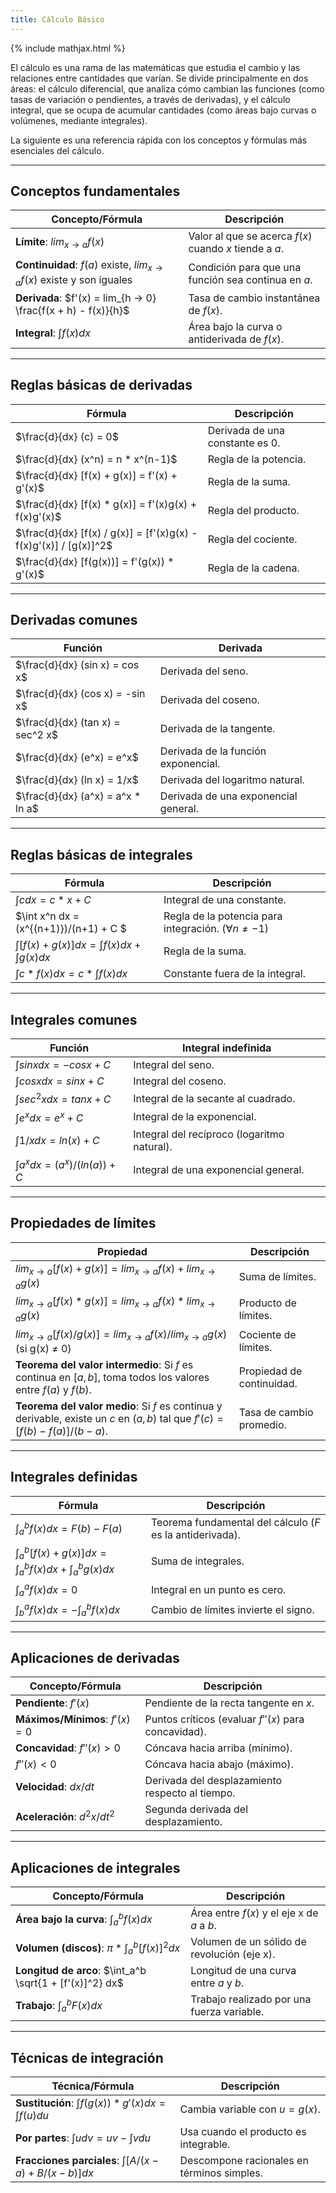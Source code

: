 ```yaml
---
title: Cálculo Básico
---
```


{% include mathjax.html %}

El cálculo es una rama de las matemáticas que estudia el cambio y las relaciones entre cantidades que varían. 
Se divide principalmente en dos áreas: el cálculo diferencial, que analiza cómo cambian las funciones 
(como tasas de variación o pendientes, a través de derivadas), y el cálculo integral, que se ocupa de 
acumular cantidades (como áreas bajo curvas o volúmenes, mediante integrales). 

La siguiente es una referencia rápida con los conceptos y fórmulas más esenciales del cálculo.

---

## Conceptos fundamentales

| Concepto/Fórmula                                                        | Descripción                                            |
|-------------------------------------------------------------------------|--------------------------------------------------------|
| **Límite**: $lim_{x → a} f(x )$                                         | Valor al que se acerca $f(x)$ cuando $x$ tiende a $a$. |
| **Continuidad**: $f(a)$ existe, $lim_{x → a} f(x)$ existe y son iguales | Condición para que una función sea continua en $a$.    |
| **Derivada**: $f'(x) = lim_{h → 0} \frac{f(x + h) - f(x)}{h}$           | Tasa de cambio instantánea de $f(x)$.                  |
| **Integral**: $\int f(x) dx$                                            | Área bajo la curva o antiderivada de $f(x)$.           |

---

## Reglas básicas de derivadas

| Fórmula                                                           | Descripción                     |
|-------------------------------------------------------------------|---------------------------------|
| $\frac{d}{dx} (c) = 0$                                            | Derivada de una constante es 0. |
| $\frac{d}{dx} (x^n) = n * x^(n-1)$                                | Regla de la potencia.           |
| $\frac{d}{dx} [f(x) + g(x)] = f'(x) + g'(x)$                      | Regla de la suma.               |
| $\frac{d}{dx} [f(x) * g(x)] = f'(x)g(x) + f(x)g'(x)$              | Regla del producto.             |
| $\frac{d}{dx} [f(x) / g(x)] = [f'(x)g(x) - f(x)g'(x)] / [g(x)]^2$ | Regla del cociente.             |
| $\frac{d}{dx} [f(g(x))] = f'(g(x)) * g'(x)$                       | Regla de la cadena.             |

---

## Derivadas comunes

| Función                           | Derivada                             |
|-----------------------------------|--------------------------------------|
| $\frac{d}{dx} (sin x) = cos x$    | Derivada del seno.                   |
| $\frac{d}{dx} (cos x) = -sin x$   | Derivada del coseno.                 |
| $\frac{d}{dx} (tan x) = sec^2 x$  | Derivada de la tangente.             |
| $\frac{d}{dx} (e^x) = e^x$        | Derivada de la función exponencial.  |
| $\frac{d}{dx} (ln x) = 1/x$       | Derivada del logaritmo natural.      |
| $\frac{d}{dx} (a^x) = a^x * ln a$ | Derivada de una exponencial general. |

---

## Reglas básicas de integrales

| Fórmula                                               | Descripción                                               |
|-------------------------------------------------------|-----------------------------------------------------------|
| $\int c dx = c * x + C$                               | Integral de una constante.                                |
| $\int x^n dx = (x^{(n+1)})/(n+1) + C $                | Regla de la potencia para integración. ($\forall n ≠ -1$) |
| $\int [f(x) + g(x)] dx = \int f(x) dx + \int g(x) dx$ | Regla de la suma.                                         |
| $\int c * f(x) dx = c * \int f(x) dx$                 | Constante fuera de la integral.                           |

---

## Integrales comunes

| Función                             | Integral indefinida                         |
|-------------------------------------|---------------------------------------------|
| $\int sin x dx = -cos x + C$        | Integral del seno.                          |
| $\int cos x dx = sin x + C$         | Integral del coseno.                        |
| $\int sec^2 x dx = tan x + C$       | Integral de la secante al cuadrado.         |
| $\int e^x dx = e^x + C$             | Integral de la exponencial.                 |
| $\int 1/x dx = ln(x) + C$           | Integral del recíproco (logaritmo natural). |
| $\int a^x dx = (a^x)/(ln(a)) + C$   | Integral de una exponencial general.        |

---

## Propiedades de límites

| Propiedad                                                                                                                         | Descripción               |
|-----------------------------------------------------------------------------------------------------------------------------------|---------------------------|
| $lim_{x → a} [f(x) + g(x)] = lim_{x → a} f(x) + lim_{x → a} g(x)$                                                                 | Suma de límites.          |
| $lim_{x → a} [f(x) * g(x)] = lim_{x → a} f(x) * lim_{x → a} g(x)$                                                                 | Producto de límites.      |
| $lim_{x → a} [f(x) / g(x)] = lim_{x → a} f(x) / lim_{x → a} g(x)$ (si g(x) ≠ 0)                                                   | Cociente de límites.      |
| **Teorema del valor intermedio**: Si $f$ es continua en $[a, b]$, toma todos los valores entre $f(a)$ y $f(b)$.                   | Propiedad de continuidad. |
| **Teorema del valor medio**: Si $f$ es continua y derivable, existe un $c$ en $(a, b)$ tal que $f'(c) = [f(b) - f(a)] / (b - a)$. | Tasa de cambio promedio.  |

---

## Integrales definidas

| Fórmula                                                           | Descripción                                               |
|-------------------------------------------------------------------|-----------------------------------------------------------|
| $\int_a^b f(x) dx = F(b) - F(a)$                                  | Teorema fundamental del cálculo ($F$ es la antiderivada). |
| $\int_a^b [f(x) + g(x)] dx = \int_a^b f(x) dx + \int_a^b g(x) dx$ | Suma de integrales.                                       |
| $\int_a^a f(x) dx = 0$                                            | Integral en un punto es cero.                             |
| $\int_b^a f(x) dx = -\int_a^b f(x) dx$                            | Cambio de límites invierte el signo.                      |

---

## Aplicaciones de derivadas

| Concepto/Fórmula                 | Descripción                                         |
|----------------------------------|-----------------------------------------------------|
| **Pendiente**: $f'(x)$           | Pendiente de la recta tangente en $x$.              |
| **Máximos/Mínimos**: $f'(x) = 0$ | Puntos críticos (evaluar $f''(x)$ para concavidad). |
| **Concavidad**: $f''(x) > 0$     | Cóncava hacia arriba (mínimo).                      |
| $f''(x) < 0$                     | Cóncava hacia abajo (máximo).                       |
| **Velocidad**: $dx/dt$           | Derivada del desplazamiento respecto al tiempo.     |
| **Aceleración**: $d^2x/dt^2$     | Segunda derivada del desplazamiento.                |

---

## Aplicaciones de integrales

| Concepto/Fórmula                                           | Descripción                                 |
|------------------------------------------------------------|---------------------------------------------|
| **Área bajo la curva**: $\int_a^b f(x) dx$                 | Área entre $f(x)$ y el eje x de $a$ a $b$.  |
| **Volumen (discos)**: $\pi * \int_a^b [f(x)]^2 dx$         | Volumen de un sólido de revolución (eje x). |
| **Longitud de arco**: $\int_a^b \sqrt{1 + [f'(x)]^2} dx$   | Longitud de una curva entre $a$ y $b$.      |
| **Trabajo**: $\int_a^b F(x) dx$                            | Trabajo realizado por una fuerza variable.  |

---

## Técnicas de integración

| Técnica/Fórmula                                           | Descripción                                |
|-----------------------------------------------------------|--------------------------------------------|
| **Sustitución**: $\int f(g(x)) * g'(x) dx = \int f(u) du$ | Cambia variable con $u = g(x)$.            |
| **Por partes**: $\int u dv = uv - \int v du$              | Usa cuando el producto es integrable.      |
| **Fracciones parciales**: $\int [A/(x-a) + B/(x-b)] dx$   | Descompone racionales en términos simples. |
